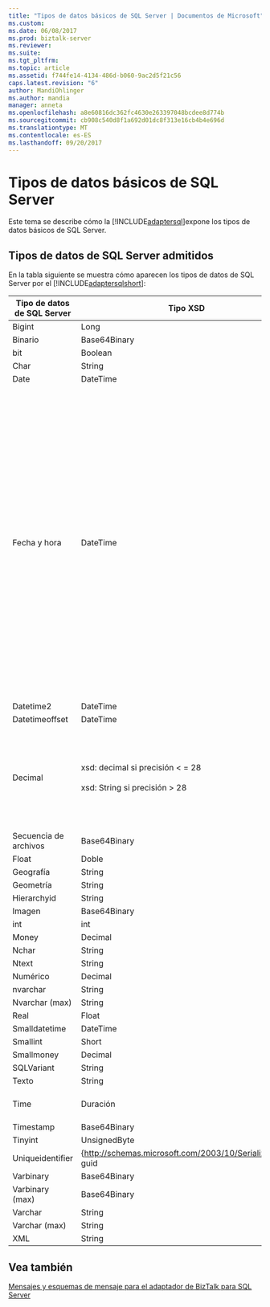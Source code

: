 ```yaml
---
title: "Tipos de datos básicos de SQL Server | Documentos de Microsoft"
ms.custom: 
ms.date: 06/08/2017
ms.prod: biztalk-server
ms.reviewer: 
ms.suite: 
ms.tgt_pltfrm: 
ms.topic: article
ms.assetid: f744fe14-4134-486d-b060-9ac2d5f21c56
caps.latest.revision: "6"
author: MandiOhlinger
ms.author: mandia
manager: anneta
ms.openlocfilehash: a8e60816dc362fc4630e263397048bcdee8d774b
ms.sourcegitcommit: cb908c540d8f1a692d01dc8f313e16cb4b4e696d
ms.translationtype: MT
ms.contentlocale: es-ES
ms.lasthandoff: 09/20/2017
---
```

# <a name="basic-sql-server-data-types"></a>Tipos de datos básicos de SQL Server
Este tema se describe cómo la [!INCLUDE[adaptersql](../../includes/adaptersql-md.md)]expone los tipos de datos básicos de SQL Server.  
  
## <a name="supported-sql-server-data-types"></a>Tipos de datos de SQL Server admitidos  
 En la tabla siguiente se muestra cómo aparecen los tipos de datos de SQL Server por el [!INCLUDE[adaptersqlshort](../../includes/adaptersqlshort-md.md)]:  
  
|Tipo de datos de SQL Server|Tipo XSD|Tipo de .NET|Comentarios|  
|--------------------------|--------------|---------------|--------------|  
|Bigint|Long|Long|-|  
|Binario|Base64Binary|Byte[]|-|  
|bit|Boolean|Bool|-|  
|Char|String|String|-|  
|Date|DateTime|DateTime|-|  
|Fecha y hora|DateTime|DateTime|Al escribir datos en un campo de fecha y hora, el adaptador siempre almacena la hora en GMT. Si se especifica la información de zona horaria, el adaptador usa para convertir el valor en un valor válido de GMT y lo escribe en la tabla de base de datos. Por ejemplo, 12/31/2008T23:59:59 + 5:30 se escribe en la tabla como 31/12/2008 6:29:59 PM.<br /><br /> Sin embargo, si no se especifica la información de zona horaria, el adaptador tiene en cuenta el valor sea ya GMT y escribe el mismo valor en la tabla. Por ejemplo, 12/31/2008T23:59:59 se escribe en la tabla como 31/12/2008 11:59:59 PM.|  
|Datetime2|DateTime|DateTime|-|  
|Datetimeoffset|DateTime|DateTime|-|  
|Decimal|xsd: decimal si precisión < = 28<br /><br /> xsd: String si precisión > 28|Decimal si precisión < = 28<br /><br /> La cadena si precisión > 28|-|  
|Secuencia de archivos|Base64Binary|Byte[]|-|  
|Float|Doble|Doble|-|  
|Geografía|String|String|-|  
|Geometría|String|String|-|  
|Hierarchyid|String|String|-|  
|Imagen|Base64Binary|Byte[]|-|  
|int|int|int|-|  
|Money|Decimal|Decimal|-|  
|Nchar|String|String|-|  
|Ntext|String|String|-|  
|Numérico|Decimal|Decimal|-|  
|nvarchar|String|String|-|  
|Nvarchar (max)|String|String|-|  
|Real|Float|Float|-|  
|Smalldatetime|DateTime|DateTime|-|  
|Smallint|Short|Short|-|  
|Smallmoney|Decimal|Decimal|-|  
|SQLVariant|String|String|-|  
|Texto|String|String|-|  
|Time|Duración|intervalo de tiempo|-|  
|Timestamp|Base64Binary|Byte[]|-|  
|Tinyint|UnsignedByte|Byte|-|  
|Uniqueidentifier|{http://schemas.microsoft.com/2003/10/Serialization/}: guid|Guid|-|  
|Varbinary|Base64Binary|Byte[]|-|  
|Varbinary (max)|Base64Binary|Byte[]|-|  
|Varchar|String|String|-|  
|Varchar (max)|String|String|-|  
|XML|String|String|-|  
  
## <a name="see-also"></a>Vea también  
 [Mensajes y esquemas de mensaje para el adaptador de BizTalk para SQL Server](../../adapters-and-accelerators/adapter-sql/messages-and-message-schemas-for-biztalk-adapter-for-sql-server.md)